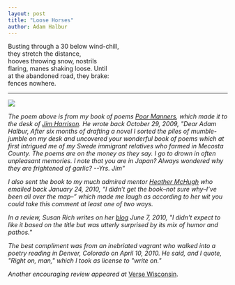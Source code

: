 ```yaml
---
layout: post
title: "Loose Horses"
author: Adam Halbur
---
```


Busting through a 30 below wind-chill,  
they stretch the distance,  
hooves throwing snow, nostrils  
flaring, manes shaking loose. Until  
at the abandoned road, they brake:  
fences nowhere.  

----------------------------------

![](https://c1.staticflickr.com/5/4804/32592545138_cd422751cb_k.jpg)

*The poem above is from my book of poems [Poor Manners][poor-link], which made it to the desk of [Jim Harrison][jim-link]. He wrote back October 29, 2009, "Dear Adam Halbur, After six months of drafting a novel I sorted the piles of mumble-jumble on my desk and uncovered your wonderful book of poems which at first intrigued me of my Swede immigrant relatives who farmed in Mecosta County. The poems are on the money as they say. I go to drown in often unpleasant memories. I note that you are in Japan?  Always wondered why they are frightened of garlic? --Yrs. Jim"*  

*I also sent the book to my much admired mentor [Heather McHugh][mchugh-link] who emailed back January 24, 2010, “I didn’t get the book–not sure why–I’ve been all over the map–” which made me laugh as according to her wit you could take this comment at least one of two ways.*  

*In a review, Susan Rich writes on her [blog][rich-link] June 7, 2010, "I didn't expect to like it based on the title but was utterly surprised by its mix of humor and pathos."*  

*The best compliment was from an inebriated vagrant who walked into a poetry reading in Denver, Colorado on April 10, 2010. He said, and I quote, "Right on, man," which I took as license to "write on."*  

*Another encouraging review appeared at* [Verse Wisconsin][review-link].

[poor-link]: http://www.academia.edu/37370886/Poor_Manners
[jim-link]: https://www.poetryfoundation.org/poets/jim-harrison
[mchugh-link]: https://www.poetryfoundation.org/poets/heather-mchugh
[rich-link]: https://thealchemistskitchen.blogspot.com/2010/06/humor-me-adam-halbur-new-poet-of-day.html
[review-link]: https://www.versewisconsin.org/Issue107/reviews/halbur.html
